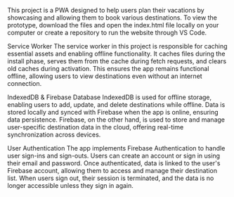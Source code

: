 This project is a PWA designed to help users plan their vacations by showcasing and allowing them to book various destinations. To view the prototype, download the files and open the index.html file locally on your computer or create a repository to run the website through VS Code. 

Service Worker
The service worker in this project is responsible for caching essential assets and enabling offline functionality. It caches files during the install phase, serves them from the cache during fetch requests, and clears old caches during activation. This ensures the app remains functional offline, allowing users to view destinations even without an internet connection.

IndexedDB & Firebase Database
IndexedDB is used for offline storage, enabling users to add, update, and delete destinations while offline. Data is stored locally and synced with Firebase when the app is online, ensuring data persistence. Firebase, on the other hand, is used to store and manage user-specific destination data in the cloud, offering real-time synchronization across devices.

User Authentication
The app implements Firebase Authentication to handle user sign-ins and sign-outs. Users can create an account or sign in using their email and password. Once authenticated, data is linked to the user's Firebase account, allowing them to access and manage their destination list. When users sign out, their session is terminated, and the data is no longer accessible unless they sign in again.